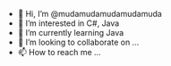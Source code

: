 - 👋 Hi, I’m @mudamudamudamudamuda
- 👀 I’m interested in C#, Java
- 🌱 I’m currently learning Java
- 💞️ I’m looking to collaborate on ...
- 📫 How to reach me ...

<!---
mudamudamudamudamuda/mudamudamudamudamuda is a ✨ special ✨ repository because its `README.md` (this file) appears on your GitHub profile.
You can click the Preview link to take a look at your changes.
--->
